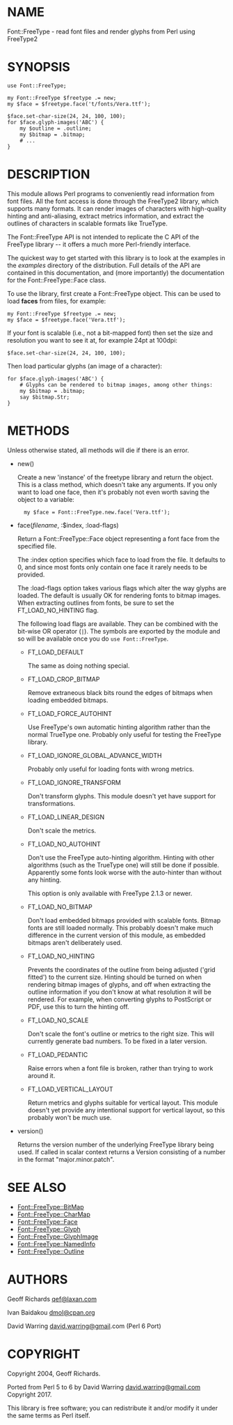 # NAME

Font::FreeType - read font files and render glyphs from Perl using FreeType2

# SYNOPSIS

    use Font::FreeType;

    my Font::FreeType $freetype .= new;
    my $face = $freetype.face('t/fonts/Vera.ttf');

    $face.set-char-size(24, 24, 100, 100);
    for $face.glyph-images('ABC') {
        my $outline = .outline;
        my $bitmap = .bitmap;
        # ...
    }

# DESCRIPTION

This module allows Perl programs to conveniently read information from
font files.  All the font access is done through the FreeType2 library,
which supports many formats.  It can render images of characters with
high-quality hinting and anti-aliasing, extract metrics information, and
extract the outlines of characters in scalable formats like TrueType.

The Font::FreeType API is not intended to replicate the C API of the
FreeType library -- it offers a much more Perl-friendly interface.

The quickest way to get started with this library is to look at the
examples in the _examples_ directory of the distribution.  Full
details of the API are contained in this documentation, and (more
importantly) the documentation for the
Font::FreeType::Face class.

To use the library, first create a Font::FreeType object.  This can
be used to load **faces** from files, for example:

    my Font::FreeType $freetype .= new;
    my $face = $freetype.face('Vera.ttf');

If your font is scalable (i.e., not a bit-mapped font) then set the size
and resolution you want to see it at, for example 24pt at 100dpi:

    $face.set-char-size(24, 24, 100, 100);

Then load particular glyphs (an image of a character):

    for $face.glyph-images('ABC') {
        # Glyphs can be rendered to bitmap images, among other things:
        my $bitmap = .bitmap;
        say $bitmap.Str;
    }

# METHODS

Unless otherwise stated, all methods will die if there is an error.

- new()

    Create a new 'instance' of the freetype library and return the object.
    This is a class method, which doesn't take any arguments.  If you only
    want to load one face, then it's probably not even worth saving the
    object to a variable:

        my $face = Font::FreeType.new.face('Vera.ttf');

- face(_filename_, :$index, :load-flags)

    Return a Font::FreeType::Face object representing
    a font face from the specified file.

    The :index option specifies which face to load from the file.  It
    defaults to 0, and since most fonts only contain one face it rarely
    needs to be provided.

    The :load-flags option takes various flags which alter the way
    glyphs are loaded.  The default is usually OK for rendering fonts
    to bitmap images.  When extracting outlines from fonts, be sure to
    set the FT\_LOAD\_NO\_HINTING flag.

    The following load flags are available.  They can be combined with
    the bit-wise OR operator (`|`).  The symbols are exported by the
    module and so will be available once you do `use Font::FreeType`.

    - FT\_LOAD\_DEFAULT

        The same as doing nothing special.

    - FT\_LOAD\_CROP\_BITMAP

        Remove extraneous black bits round the edges of bitmaps when loading
        embedded bitmaps.

    - FT\_LOAD\_FORCE\_AUTOHINT

        Use FreeType's own automatic hinting algorithm rather than the normal
        TrueType one.  Probably only useful for testing the FreeType library.

    - FT\_LOAD\_IGNORE\_GLOBAL\_ADVANCE\_WIDTH

        Probably only useful for loading fonts with wrong metrics.

    - FT\_LOAD\_IGNORE\_TRANSFORM

        Don't transform glyphs.  This module doesn't yet have support for
        transformations.

    - FT\_LOAD\_LINEAR\_DESIGN

        Don't scale the metrics.

    - FT\_LOAD\_NO\_AUTOHINT

        Don't use the FreeType auto-hinting algorithm.  Hinting with other
        algorithms (such as the TrueType one) will still be done if possible.
        Apparently some fonts look worse with the auto-hinter than without
        any hinting.

        This option is only available with FreeType 2.1.3 or newer.

    - FT\_LOAD\_NO\_BITMAP

        Don't load embedded bitmaps provided with scalable fonts.  Bitmap
        fonts are still loaded normally.  This probably doesn't make much
        difference in the current version of this module, as embedded
        bitmaps aren't deliberately used.

    - FT\_LOAD\_NO\_HINTING

        Prevents the coordinates of the outline from being adjusted ('grid
        fitted') to the current size.  Hinting should be turned on when rendering
        bitmap images of glyphs, and off when extracting the outline
        information if you don't know at what resolution it will be rendered.
        For example, when converting glyphs to PostScript or PDF, use this
        to turn the hinting off.

    - FT\_LOAD\_NO\_SCALE

        Don't scale the font's outline or metrics to the right size.  This
        will currently generate bad numbers.  To be fixed in a later version.

    - FT\_LOAD\_PEDANTIC

        Raise errors when a font file is broken, rather than trying to work
        around it.

    - FT\_LOAD\_VERTICAL\_LAYOUT

        Return metrics and glyphs suitable for vertical layout.  This module
        doesn't yet provide any intentional support for vertical layout, so
        this probably won't be much use.

- version()

    Returns the version number of the underlying FreeType library being
    used.  If called in scalar context returns a Version consisting of
    a number in the format "major.minor.patch".

# SEE ALSO

- [Font::FreeType::BitMap](lib/Font/FreeType/BitMap.md)
- [Font::FreeType::CharMap](lib/Font/FreeType/CharMap.md)
- [Font::FreeType::Face](lib/Font/FreeType/Face.md)
- [Font::FreeType::Glyph](lib/Font/FreeType/Glyph.md)
- [Font::FreeType::GlyphImage](lib/Font/FreeType/GlyphImage.md)
- [Font::FreeType::NamedInfo](lib/Font/FreeType/NamedInfo.md)
- [Font::FreeType::Outline](lib/Font/FreeType/Outline.md)

# AUTHORS

Geoff Richards <qef@laxan.com>

Ivan Baidakou <dmol@cpan.org>

David Warring <david.warring@gmail>.com (Perl 6 Port)

# COPYRIGHT

Copyright 2004, Geoff Richards.

Ported from Perl 5 to 6 by David Warring <david.warring@gmail.com> Copyright 2017.

This library is free software; you can redistribute it and/or
modify it under the same terms as Perl itself.
